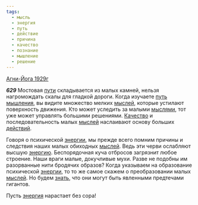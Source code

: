 ```yaml
---
tags:
  - мысль
  - энергия
  - путь
  - действие
  - причина
  - качество
  - познание
  - мышление
  - решение
---
```


[Агни-Йога 1929г](/agni/1929)

___629___
Мостовая [пути](/tag/#[путь](/tag/#путь)) складывается из малых камней, нельзя нагромождать скалы для гладкой дороги. Когда изучаете [путь](/tag/#путь) [мышления](/tag/#мышление), вы видите множество мелких [мыслей](/tag/#мысль), которые устилают поверхность движения. Кто может уследить за малыми [мыслями](/tag/#мысль), тот уже может управлять большими решениями. [Качество](/tag/#качество) и последовательность малых [мыслей](/tag/#мысль) наслаивают основу больших [действий](/tag/#действие).   

Говоря о психической [энергии](/tag/#[энергия](/tag/#энергия)), мы прежде всего помним причины и следствия наших малых обиходных [мыслей](/tag/#мысль). Ведь эти черви ослабляют высшую [энергию](/tag/#[энергия](/tag/#энергия)). Беспорядочная куча отбросов загрязнит любое строение. Наши враги малые, докучливые мухи. Разве не подобны им разорванные нити бродячих образов? Когда указываем на образование психической [энергии](/tag/#[энергия](/tag/#энергия)), то то же самое скажем о преобразовании малых [мыслей](/tag/#мысль). Но будем [знать](/tag/#познание), что они могут быть явленными предтечами гигантов.   

Пусть [энергия](/tag/#энергия) нарастает без сора!